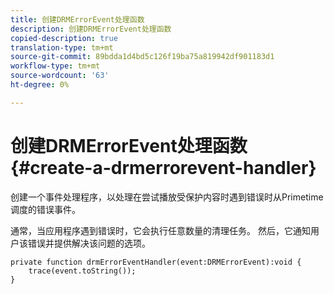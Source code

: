 ```yaml
---
title: 创建DRMErrorEvent处理函数
description: 创建DRMErrorEvent处理函数
copied-description: true
translation-type: tm+mt
source-git-commit: 89bdda1d4bd5c126f19ba75a819942df901183d1
workflow-type: tm+mt
source-wordcount: '63'
ht-degree: 0%

---
```



# 创建DRMErrorEvent处理函数{#create-a-drmerrorevent-handler}

创建一个事件处理程序，以处理在尝试播放受保护内容时遇到错误时从Primetime调度的错误事件。

通常，当应用程序遇到错误时，它会执行任意数量的清理任务。 然后，它通知用户该错误并提供解决该问题的选项。

```
private function drmErrorEventHandler(event:DRMErrorEvent):void {  
    trace(event.toString());  
} 
```


